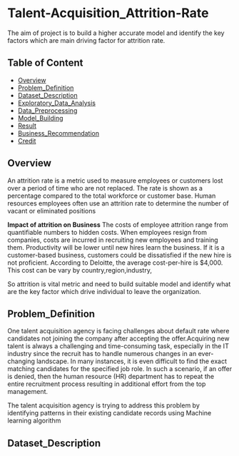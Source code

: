 # Talent-Acquisition_Attrition-Rate
The aim of project is to build a higher accurate model and  identify the key factors which are main driving factor for attrition rate.

## Table of Content
  * [Overview](#Overview)
  * [Problem_Definition](#Problem_Definition)
  * [Dataset_Description](#Dataset_Description)
  * [Exploratory_Data_Analysis](#Exploratory_Data_Analysis)
  * [Data_Preprocessing](#Data_Preprocessing)
  * [Model_Building](#Model_Building)
  * [Result](#Result)
  * [Business_Recommendation](#Business_Recommendation)
  * [Credit](#Credit)
  
## Overview
An attrition rate is a metric used to measure employees or customers lost over a period of time who are not replaced. The rate is shown as a percentage compared to the total workforce or customer base. Human resources employees often use an attrition rate to determine the number of vacant or eliminated positions

**Impact of attrition on Business**
The costs of employee attrition range from quantifiable numbers to hidden costs. When employees resign from companies, costs are incurred in recruiting new employees and training them. Productivity will be lower until new hires learn the business. If it is a customer-based business, customers could be dissatisfied if the new hire is not proficient.
 According to Deloitte, the average cost-per-hire is $4,000. This cost can be vary by country,region,industry,
 
 So attrition is vital metric and need to build suitable model and identify what are the key factor which drive individual to leave the organization.
 
 ## Problem_Definition
 One talent acquisition agency is facing challenges about default rate where candidates not joining the company after accepting the offer.Acquiring new talent is always a challenging and time-consuming task, especially in the IT industry since the recruit has to handle numerous changes in an ever-changing landscape. In many instances, it is even difficult to find the exact matching candidates for the specified job role. In such a scenario, if an offer is denied, then the human resource (HR) department has to repeat the entire recruitment process resulting in additional effort from the top management.
 
 The talent acquisition agency  is trying to address this problem by identifying patterns in their existing candidate records using Machine learning algorithm
 
 
 ## Dataset_Description
 
